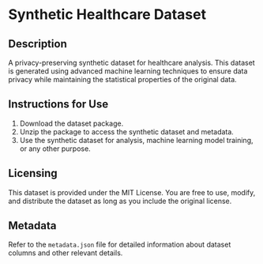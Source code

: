 # Synthetic Healthcare Dataset

## Description
A privacy-preserving synthetic dataset for healthcare analysis. This dataset is generated using advanced machine learning techniques to ensure data privacy while maintaining the statistical properties of the original data.

## Instructions for Use
1. Download the dataset package.
2. Unzip the package to access the synthetic dataset and metadata.
3. Use the synthetic dataset for analysis, machine learning model training, or any other purpose.

## Licensing
This dataset is provided under the MIT License. You are free to use, modify, and distribute the dataset as long as you include the original license.

## Metadata
Refer to the `metadata.json` file for detailed information about dataset columns and other relevant details.
